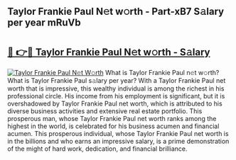 ## Taylor Frankie Paul N𝚎t w𝚘rth - Part-xB7 S𝚊lary per year mRuVb

# <h2><a href="http://gc3b2f.nevu.top/?p=Taylor+Frankie+Paul">🔗 👉🔴 Taylor Frankie Paul N𝚎t w𝚘rth - S𝚊lary</a></h2>

[![Taylor Frankie Paul N𝚎t W𝚘rth](https://i.imgur.com/Oavwk0R.jpeg)](http://gc3b2f.nevu.top/?p=Taylor+Frankie+Paul)
What is Taylor Frankie Paul n𝚎t w𝚘rth? What is Taylor Frankie Paul s𝚊lary per year?
With a Taylor Frankie Paul net worth that is impressive, this wealthy individual is among the richest in his professional circle. His income from his employment is significant, but it is overshadowed by Taylor Frankie Paul net worth, which is attributed to his diverse business activities and extensive real estate portfolio. This prosperous man, whose Taylor Frankie Paul net worth ranks among the highest in the world, is celebrated for his business acumen and financial acumen. This prosperous individual, whose Taylor Frankie Paul net worth is in the billions and who earns an impressive salary, is a prime demonstration of the might of hard work, dedication, and financial brilliance.
